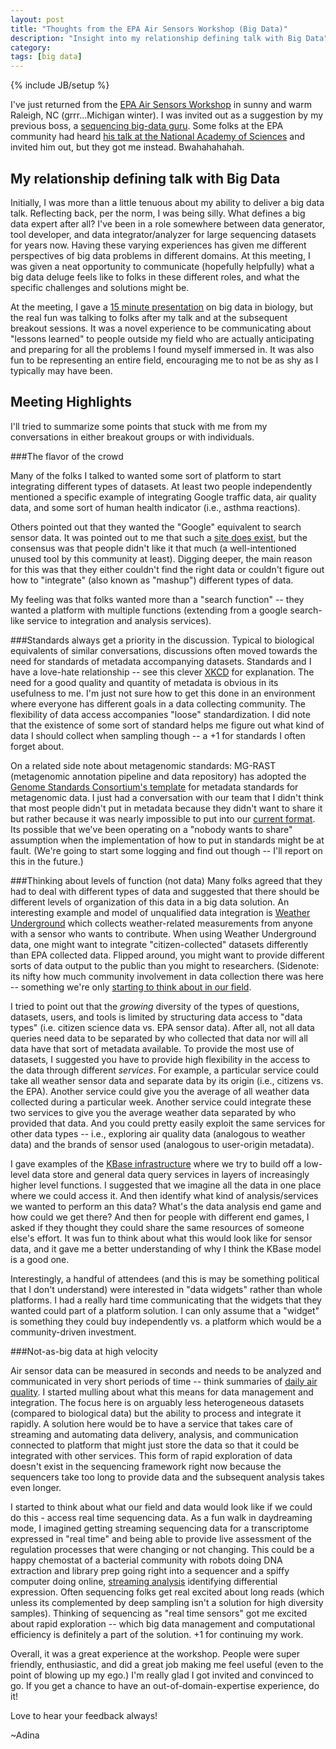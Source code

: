 ```yaml
---
layout: post
title: "Thoughts from the EPA Air Sensors Workshop (Big Data)"
description: "Insight into my relationship defining talk with Big Data"
category: 
tags: [big data]
---
```

{% include JB/setup %}

I've just returned from the [EPA Air Sensors Workshop](https://sites.google.com/site/airsensors2013/home) in sunny and warm Raleigh, NC (grrr...Michigan winter).  I was invited out as a suggestion by my previous boss, a [sequencing big-data guru](http://ged.msu.edu/).  Some folks at the EPA community had heard [his talk at the National Academy of Sciences](http://www.slideshare.net/c.titus.brown/2013-nasehsdataintegrationdc) and invited him out, but they got me instead.  Bwahahahahah.  

## My relationship defining talk with Big Data 

Initially, I was more than a little tenuous about my ability to deliver a big data talk.  Reflecting back, per the norm, I was being silly. What defines a big data expert after all?  I've been in a role somewhere between data generator, tool developer, and data integrator/analyzer for large sequencing datasets for years now.  Having these varying experiences has given me different perspectives of big data problems in different domains.  At this meeting, I was given a neat opportunity to communicate (hopefully helpfully) what a big data deluge feels like to folks in these different roles, and what the specific challenges and solutions might be.  

At the meeting, I gave a [15 minute presentation](http://www.slideshare.net/adinachuanghowe/epa-mar2013-bigdata) on big data in biology, but the real fun was talking to folks after my talk and at the subsequent breakout sessions.  It was a novel experience to be communicating about "lessons learned" to people outside my field who are actually anticipating and preparing for all the problems I found myself immersed in.  It was also fun to be representing an entire field, encouraging me to not be as shy as I typically may have been.  

## Meeting Highlights

I'll tried to summarize some points that stuck with me from my conversations in either breakout groups or with individuals.

###The flavor of the crowd

Many of the folks I talked to wanted some sort of platform to start integrating different types of datasets.  At least two people independently mentioned a specific example of integrating Google traffic data, air quality data, and some sort of human health indicator (i.e., asthma reactions).  

Others pointed out that they wanted the "Google" equivalent to search sensor data.  It was pointed out to me that such a [site does exist](http://www.data.gov), but the consensus was that people didn't like it that much (a well-intentioned unused tool by this community at least).  Digging deeper, the main reason for this was that they either couldn't find the right data or couldn't figure out how to "integrate" (also known as "mashup") different types of data.  

My feeling was that folks wanted more than a "search function" -- they wanted a platform with multiple functions (extending from a google search-like service to integration and analysis services). 

###Standards always get a priority in the discussion.
Typical to biological equivalents of similar conversations, discussions often moved towards the need for standards of metadata accompanying datasets.  Standards and I have a love-hate relationship -- see this clever [XKCD](http://xkcd.com/927/
) for explanation.  The need for a good quality and quantity of metadata is obvious in its usefulness to me.  I'm just not sure how to get this done in an environment where everyone has different goals in a data collecting community.  The flexibility of data access accompanies "loose" standardization.  I did note that the existence of some sort of standard helps me figure out what kind of data I should collect when sampling though -- a +1 for standards I often forget about.

On a related side note about metagenomic standards:  MG-RAST (metagenomic annotation pipeline and data repository) has adopted the [Genome Standards Consortium's template](http://gensc.org/gc_wiki/index.php/MIGS/MIMS) for metadata standards for metagenomic data. I just had a conversation with our team that I didn't think that most people didn't put in metadata because they didn't want to share it but rather because it was nearly impossible to put into our [current format](http://press.igsb.anl.gov/mgrdev/learning-mg-rast/metadata-in-mg-rast/).  Its possible that we've been operating on a "nobody wants to share" assumption when the implementation of how to put in standards might be at fault. (We're going to start some logging and find out though -- I'll report on this in the future.)  

###Thinking about levels of function (not data)
Many folks agreed that they had to deal with different types of data and suggested that there should be different levels of organization of this data in a big data solution.  An interesting example and model of unqualified data integration is [Weather Underground](http://www.wunderground.com/) which collects weather-related measurements from anyone with a sensor who wants to contribute.  When using Weather Underground data, one might want to integrate "citizen-collected" datasets differently than EPA collected data.  Flipped around, you might want to provide different sorts of data output to the public than you might to researchers.  (Sidenote:  its nifty how much community involvement in data collection there was here -- something we're only [starting to think about in our field](http://www.indiegogo.com/projects/ubiome-sequencing-your-microbiome?website_name=ubiome).

I tried to point out that the *growing* diversity of the types of questions, datasets, users, and tools is limited by structuring data access to "data types" (i.e. citizen science data vs. EPA sensor data).  After all, not all data queries need data to be separated by who collected that data nor will all data have that sort of metadata available.  To provide the most use of datasets, I suggested you have to provide high flexibility in the access to the data through different *services*.  For example, a particular service could take all weather sensor data and separate data by its origin (i.e.,  citizens vs. the EPA).  Another service could give you the average  of all weather data collected during a particular week.  Another service could integrate these two services to give you the average weather data separated by who provided that data.  And you could pretty easily exploit the same services for other data types -- i.e., exploring air quality data (analogous to weather data) and the brands of sensor used (analogous to user-origin metadata). 

I gave examples of the [KBase infrastructure](www.kbase.us) where we try to build off a low-level data store and general data query services in layers of increasingly higher level functions.  I suggested that we imagine all the data in one place where we could access it. And then identify what kind of analysis/services we wanted to perform an this data?  What's the data analysis end game and how could we get there?  And then for people with different end games, I asked if they thought they could share the same resources of someone else's effort.  It was fun to think about what this would look like for sensor data, and it gave me a better understanding of why I think the KBase model is a good one.  

Interestingly, a handful of attendees (and this is may be something political that I don't understand) were interested in "data widgets" rather than whole platforms.  I had a really hard time communicating that the widgets that they wanted could part of a platform solution.  I can only assume that a "widget" is something they could buy independently vs. a platform which would be a community-driven investment.  

###Not-as-big data at high velocity

Air sensor data can be measured in seconds and needs to be analyzed and communicated in very short periods of time -- think summaries of [daily air quality](http://airnow.gov/).  I started mulling about what this means for data management and integration.  The focus here is on arguably less heterogeneous datasets (compared to biological data) but the ability to process and integrate it rapidly.  A solution here would be to have a service that takes care of streaming and automating data delivery, analysis, and communication connected to platform that might just store the data so that it could be integrated with other services.  This form of rapid exploration of data doesn't exist in the sequencing framework right now because the sequencers take too long to provide data and the subsequent analysis takes even longer.  

I started to think about what our field and data would look like if we could do this - access real time sequencing data.  As a fun walk in daydreaming mode, I imagined getting streaming sequencing data for a transcriptome expressed in "real time" and being able to provide live assessment of the regulation processes that were changing or not changing.  This could be a happy chemostat of a bacterial community with robots doing DNA extraction and library prep going right into a sequencer and a spiffy computer doing online, [streaming analysis](http://ged.msu.edu/papers/2012-diginorm/) identifying differential expression.  Often sequencing folks get real excited about long reads (which unless its complemented by deep sampling isn't a solution for high diversity samples).  Thinking of sequencing as "real time sensors" got me excited about rapid exploration -- which big data management and computational efficiency is definitely a part of the solution.  +1 for continuing my work.

Overall, it was a great experience at the workshop.  People were super friendly, enthusiastic, and did a great job making me feel useful (even to the point of blowing up my ego.)  I'm really glad I got invited and convinced to go. If you get a chance to have an out-of-domain-expertise experience, do it!

Love to hear your feedback always!

~Adina     
